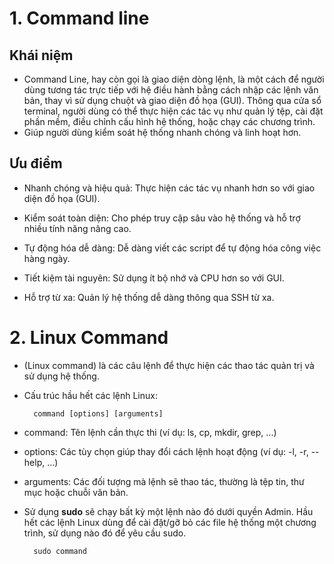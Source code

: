 # 1. Command line
## Khái niệm
- Command Line, hay còn gọi là giao diện dòng lệnh, là một cách để người dùng tương tác trực tiếp với hệ điều hành bằng cách nhập các lệnh văn bản, thay vì sử dụng chuột và giao diện đồ họa (GUI). Thông qua cửa sổ terminal, người dùng có thể thực hiện các tác vụ như quản lý tệp, cài đặt phần mềm, điều chỉnh cấu hình hệ thống, hoặc chạy các chương trình. 
- Giúp người dùng kiểm soát hệ thống nhanh chóng và linh hoạt hơn.

## Ưu điểm 

- Nhanh chóng và hiệu quả: Thực hiện các tác vụ nhanh hơn so với giao diện đồ họa (GUI).

- Kiểm soát toàn diện: Cho phép truy cập sâu vào hệ thống và hỗ trợ nhiều tính năng nâng cao.
- Tự động hóa dễ dàng: Dễ dàng viết các script để tự động hóa công việc hàng ngày.
- Tiết kiệm tài nguyên: Sử dụng ít bộ nhớ và CPU hơn so với GUI.
- Hỗ trợ từ xa: Quản lý hệ thống dễ dàng thông qua SSH từ xa.

# 2. Linux Command 
- (Linux command) là các câu lệnh để thực hiện các thao tác quản trị và sử dụng hệ thống.
- Cấu trúc hầu hết các lệnh Linux:

        command [options] [arguments]

- command: Tên lệnh cần thực thi (ví dụ: ls, cp, mkdir, grep, ...)

- options: Các tùy chọn giúp thay đổi cách lệnh hoạt động (ví dụ: -l, -r, --help, ...)

- arguments: Các đối tượng mà lệnh sẽ thao tác, thường là tệp tin, thư mục hoặc chuỗi văn bản.

- Sử dụng **sudo** sẽ chạy bất kỳ một lệnh nào đó dưới quyền Admin. Hầu hết các lệnh Linux dùng để cài đặt/gỡ bỏ các file hệ thống một chương trình, sử dụng nào đó để yêu cầu sudo.

        sudo command
        
